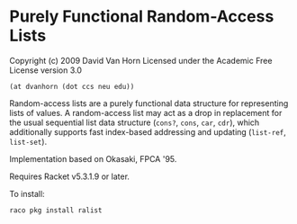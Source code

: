Purely Functional Random-Access Lists
=====================================

Copyright (c) 2009 David Van Horn
Licensed under the Academic Free License version 3.0

`(at dvanhorn (dot ccs neu edu))`

Random-access lists are a purely functional data structure for
representing lists of values. A random-access list may act as a drop
in replacement for the usual sequential list data structure (`cons?`,
`cons`, `car`, `cdr`), which additionally supports fast index-based
addressing and updating (`list-ref`, `list-set`).

Implementation based on Okasaki, FPCA '95.

Requires Racket v5.3.1.9 or later.

To install:

```
raco pkg install ralist
```
